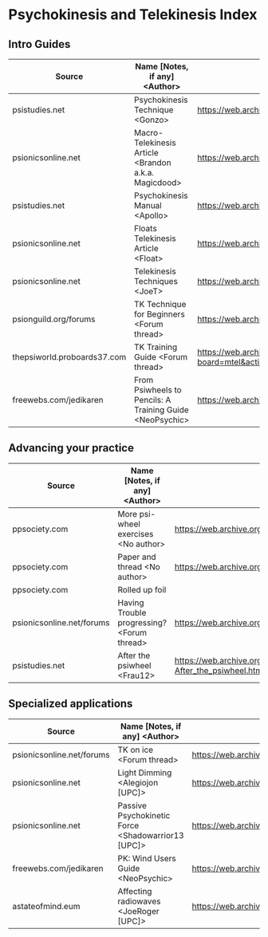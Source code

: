 # Psychokinesis and Telekinesis Index

## Intro Guides
| Source | Name \[Notes, if any] \<Author> | Link |
| ------ | ------------------------------- | ---- |
| psistudies.net | Psychokinesis Technique \<Gonzo> | https://web.archive.org/web/20071223145454/http://psistudies.net:80/_articles_backup/psychokinesis.html |
| psionicsonline.net | Macro-Telekinesis Article \<Brandon a.k.a. Magicdood> | https://web.archive.org/web/20080313095033/http://www.psionicsonline.net/macropsychokinesis | 
| psistudies.net | Psychokinesis Manual \<Apollo> | https://web.archive.org/web/20071204214140/http://psistudies.net:80/_articles_backup/psychokinesisManual_Apollo.html | Combines useful and useless. | 
| psionicsonline.net | Floats Telekinesis Article \<Float> | https://web.archive.org/web/20111212201651/http://www.psionicsonline.net/floats-telekinesis-article/
| psionicsonline.net | Telekinesis Techniques \<JoeT> | https://web.archive.org/web/20111212201650/http://www.psionicsonline.net/telekinesis-techniques/ | 
| psionguild.org/forums | TK Technique for Beginners \<Forum thread> | https://web.archive.org/web/20140223011236/http://psionguild.org:80/forums/archive/index.php/t-7329.html | 
| thepsiworld.proboards37.com | TK Training Guide \<Forum thread> | https://web.archive.org/web/20061021054855/http://thepsiworld.proboards37.com:80/index.cgi?board=mtel&action=display&thread=1158451655 |  
| freewebs.com/jedikaren | From Psiwheels to Pencils: A Training Guide \<NeoPsychic> | https://web.archive.org/web/20071221045439/http://www.freewebs.com:80/jedikaren/penciltk.htm |


## Advancing your practice
| Source | Name \[Notes, if any] \<Author> | Link |
| ------ | ------------------------------- | ---- |
| ppsociety.com | More psi-wheel exercises \<No author> | https://web.archive.org/web/20050224031439/http://ppsociety.com:80/w_exercisev.php?id=4 |
| ppsociety.com | Paper and thread \<No author> | https://web.archive.org/web/20050224031459/http://ppsociety.com:80/w_exercisev.php?id=2 |
| ppsociety.com | Rolled up foil |<No author> | https://web.archive.org/web/20050224104104/http://ppsociety.com:80/w_exercisev.php?id=6 |
| psionicsonline.net/forums | Having Trouble progressing? \<Forum thread> | https://web.archive.org/web/20080508214048/http://www.psionicsonline.net:80/forums/index.php/topic,450.0.html |
| psistudies.net | After the psiwheel \<Frau12> | https://web.archive.org/web/20071205095231/http://psistudies.net:80/_articles_backup/fraud12-After_the_psiwheel.html | 


## Specialized applications
| Source | Name \[Notes, if any] \<Author> | Link |
| ------ | ------------------------------- | ---- |
| psionicsonline.net/forums | TK on ice \<Forum thread> | https://web.archive.org/web/20080517020707/http://www.psionicsonline.net:80/forums/index.php/topic,623.0.html |
| psionicsonline.net | Light Dimming \<Alegiojon \[UPC]> | https://web.archive.org/web/20111212201656/http://www.psionicsonline.net/light-dimming-upc/ | 
| psionicsonline.net | Passive Psychokinetic Force \<Shadowarrior13 \[UPC]> | https://web.archive.org/web/20111212201654/http://www.psionicsonline.net/passive-psychokinetic-force-upc/ | 
| freewebs.com/jedikaren | PK: Wind Users Guide \<NeoPsychic> | https://web.archive.org/web/20070708174323/http://www.freewebs.com:80/jedikaren/ak.htm | 
| astateofmind.eum | Affecting radiowaves \<JoeRoger \[UPC]> | https://web.archive.org/web/20100404012406/http://astateofmind.eu/2008/11/18/affecting-radiowaves/ |